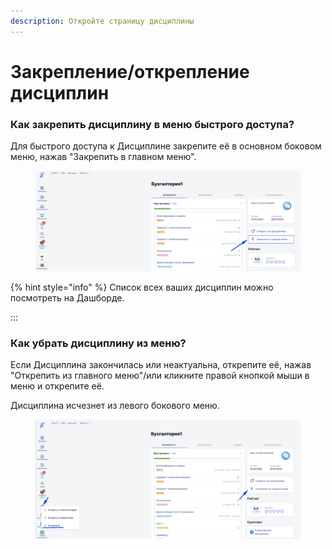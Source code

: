 ```yaml
---
description: Откройте страницу дисциплины
---
```


# Закрепление/открепление дисциплин

### Как закрепить дисциплину в меню быстрого доступа?

Для быстрого доступа к Дисциплине закрепите её в основном боковом меню, нажав "Закрепить в главном меню".&#x20;

<figure><img src=".gitbook/assets/image (102).png" alt=""><figcaption></figcaption></figure>

{% hint style="info" %}
Список всех ваших дисциплин можно посмотреть на Дашборде.

:::

### Как убрать дисциплину из меню?

Если Дисциплина закончилась или неактуальна, открепите её, нажав "Открепить из главного меню"/или кликните правой кнопкой мыши в меню и открепите её.&#x20;

Дисциплина исчезнет из левого бокового меню.

<figure><img src=".gitbook/assets/image (103).png" alt=""><figcaption></figcaption></figure>
